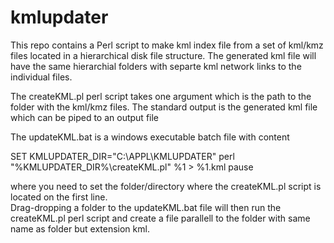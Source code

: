 # kmlupdater
This repo contains a Perl script to make kml index file from a set of kml/kmz files located in a hierarchical  disk file structure. The generated kml file will have the same hierarchial folders with separte kml network links to the individual files. 

The createKML.pl perl script takes one argument which is the path to the folder with the kml/kmz files. The standard output is the generated kml file which can be piped to an output file

The updateKML.bat is a windows executable batch file with content

SET KMLUPDATER_DIR="C:\APPL\KMLUPDATER"
perl "%KMLUPDATER_DIR%\createKML.pl" %1 > %1.kml
pause

where you need to set the folder/directory where the createKML.pl script is located on the first line.  
Drag-dropping a folder to the updateKML.bat file will then run the createKML.pl perl script and create a file
parallell to the folder with same name as folder but extension kml. 
